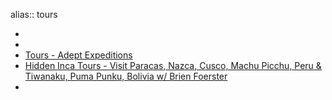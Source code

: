 alias:: tours

-
-
- [Tours - Adept Expeditions](https://adeptexpeditions.com/tours/)
- [Hidden Inca Tours - Visit Paracas, Nazca, Cusco, Machu Picchu, Peru & Tiwanaku, Puma Punku, Bolivia w/ Brien Foerster](https://hiddenincatours.com/)
-